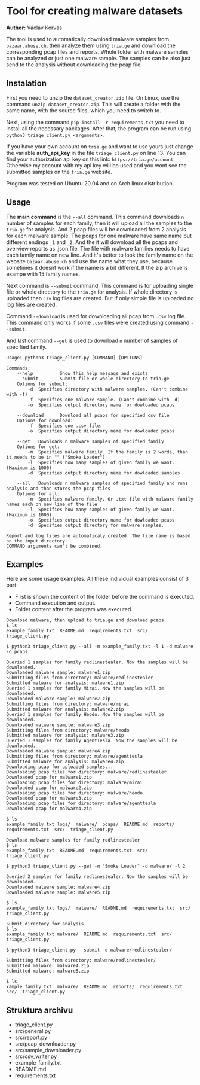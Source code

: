 # Tool for creating malware datasets

**Author:** Václav Korvas

The tool is used to automatically download malware samples from `bazaar.abuse.ch`, then analyze them using `tria.ge` and download the corresponding pcap files and reports. Whole folder with malware samples can be analyzed or just one malware sample. The samples can be also just send to the analysis without downloading the pcap file.

## Instalation
First you need to unzip the `dataset_creator.zip` file. On Linux, use the command `unzip dataset_creator.zip`. This will create a folder with the same name, with the source files, which you need to switch to. 

Next, using the command `pip install -r requirements.txt` you need to install all the necessary packages. After that, the program can be run using `python3 triage_client.py <arguments>`.

If you have your own account on `tria.ge` and want to use yours just change the variable **auth_api_key** in the file `triage_client.py` on line 13. You can find your authorization api key on this link: 
`https://tria.ge/account`. Otherwise my account with my api key will be used and you wont see the submitted samples on the `tria.ge` website.

Program was tested on Ubuntu 20.04 and on Arch linux distribution.

## Usage
The **main command** is the `--all` command. This command downloads `n` number of samples for each family, then it will upload all the samples to the `tria.ge` for analysis. And 2 pcap files will be downloaded from 2 analysis for each malware sample. The pcaps for one malware have same name but different endings `_1` and `_2`.
And the it will download all the pcaps and overview reports as .json file. The file with malware families needs to have each family name on new line. And it's better to look the family name on the website `bazaar.abuse.ch` and use the name what they use, because sometimes it doesnt work if the name is a bit different. It the zip archive is exampe with 15 family names.

Next command is `--submit` command. This command is for uploading single file or whole directory to the `tria.ge` for analysis. If whole directory is uploaded then `csv` log files are created. But if only simple file is uploaded no log files are created.

Command `--download` is used for downloading all pcap from `.csv` log file. This command only works if some `.csv` files were created using command `--submit`.

And last command `--get` is used to download `n` number of samples of specified family.


```
Usage: python3 triage_client.py [COMMAND] [OPTIONS]

Commands:
    --help          Show this help message and exists 
    --submit	    Submit file or whole directory to tria.ge
    Options for submit:
        -d	Specifies directory with malware samples. (Can't combine with -f)
        -f	Specifies one malware sample. (Can't combine with -d)
        -o	Specifies output directory name for dowloaded pcaps

    --download	    Download all pcaps for specified csv file 
    Options for download:
        -f	Specifies one .csv file.
        -o	Specifies output directory name for dowloaded pcaps

    --get	Downloads n malware samples of specified family
    Options for get:
        -m	Specifies malware family. If the family is 2 words, than it needs to be in "" ("Smoke Loader")
        -l	Specifies how many samples of given family we want. (Maximum is 1000)
        -d	Specifies output directory name for dowloaded samples

    --all	Downloads n malware samples of specified family and runs analysis and than stores the pcap files
    Options for all:
        -m	Specifies malware family. Or .txt file with malware family names each on new line of the file
        -l	Specifies how many samples of given family we want. (Maximum is 1000)
        -o	Specifies output directory name for dowloaded pcaps
        -d	Specifies output directory for malware samples.

Report and log files are automaticaly created. The file name is based on the input directory.
COMMAND arguments can't be combined.

```
## Examples
Here are some usage examples.
All these individual examples consist of 3 part:
* First is shown the content of the folder before the command is executed.
* Command execution and output.
* Folder content after the program was executed.
```
Download malware, then upload to tria.ge and download pcaps
$ ls
example_family.txt  README.md  requirements.txt  src/  triage_client.py

$ python3 triage_client.py --all -m example_family.txt -l 1 -d malware -o pcaps

Queried 1 samples for family redlinestealer. Now the samples will be downloaded.
Downloaded malware sample: malware1.zip
Submitting files from directory: malware/redlinestealer
Submitted malware for analysis: malware1.zip
Queried 1 samples for family Mirai. Now the samples will be downloaded.
Downloaded malware sample: malware2.zip
Submitting files from directory: malware/mirai
Submitted malware for analysis: malware2.zip
Queried 1 samples for family Heodo. Now the samples will be downloaded.
Downloaded malware sample: malware3.zip
Submitting files from directory: malware/heodo
Submitted malware for analysis: malware3.zip
Queried 1 samples for family AgentTesla. Now the samples will be downloaded.
Downloaded malware sample: malware4.zip
Submitting files from directory: malware/agenttesla
Submitted malware for analysis: malware4.zip
Downloading pcap for uploaded samples...
Downloading pcap files for directory: malware/redlinestealer
Downloaded pcap for malware1.zip
Downloading pcap files for directory: malware/mirai
Downloaded pcap for malware2.zip
Downloading pcap files for directory: malware/heodo
Downloaded pcap for malware3.zip
Downloading pcap files for directory: malware/agenttesla
Downloaded pcap for malware4.zip

$ ls
example_family.txt logs/  malware/  pcaps/  README.md  reports/  requirements.txt  src/  triage_client.py
```
```
Download malware samples for family redlinestealer
$ ls 
example_family.txt  README.md  requirements.txt  src/  triage_client.py

$ python3 triage_client.py --get -m "Smoke Loader" -d malware/ -l 2

Queried 2 samples for family redlinestealer. Now the samples will be downloaded.
Downloaded malware sample: malware4.zip
Downloaded malware sample: malware5.zip

$ ls
example_family.txt logs/  malware/  README.md  requirements.txt  src/  triage_client.py
```
```
Submit directory for analysis 
$ ls 
example_family.txt malware/  README.md  requirements.txt  src/  triage_client.py

$ python3 triage_client.py --submit -d malware/redlinestealer/

Submitting files from directory: malware/redlinestealer/
Submitted malware: malware4.zip
Submitted malware: malware5.zip

$ ls
xample_family.txt  malware/  README.md  reports/  requirements.txt  src/  triage_client.py

```
## Struktura archivu
* triage_client.py
* src/general.py
* src/report.py
* src/pcap_downloader.py
* src/sample_downloader.py
* src/csv_writer.py
* example_family.txt
* README.md 
* requirements.txt
